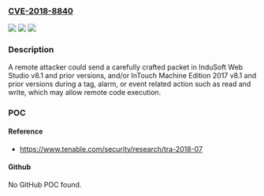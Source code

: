 ### [CVE-2018-8840](https://cve.mitre.org/cgi-bin/cvename.cgi?name=CVE-2018-8840)
![](https://img.shields.io/static/v1?label=Product&message=Schneider%20Electric%20InduSoft%20Web%20Studio%20and%20InTouch%20Machine%20Edition&color=blue)
![](https://img.shields.io/static/v1?label=Version&message=n%2Fa&color=blue)
![](https://img.shields.io/static/v1?label=Vulnerability&message=STACK-BASED%20BUFFER%20OVERFLOW%20CWE-121&color=brighgreen)

### Description

A remote attacker could send a carefully crafted packet in InduSoft Web Studio v8.1 and prior versions, and/or InTouch Machine Edition 2017 v8.1 and prior versions during a tag, alarm, or event related action such as read and write, which may allow remote code execution.

### POC

#### Reference
- https://www.tenable.com/security/research/tra-2018-07

#### Github
No GitHub POC found.

